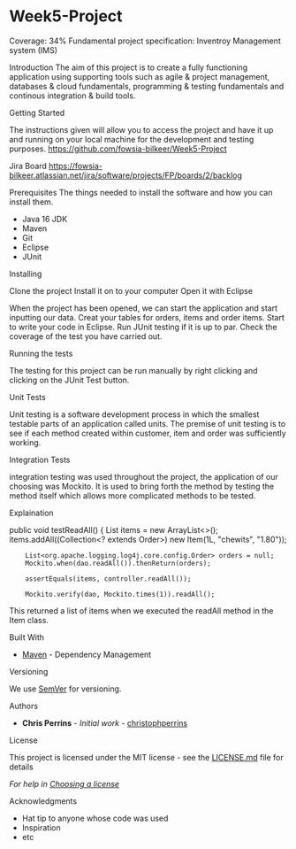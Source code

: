 # Week5-Project
Coverage: 34%
Fundamental project specification: Inventroy Management system (IMS)

Introduction 
The aim of this project is to create a fully functioning application using supporting tools such as agile & project management, databases & cloud fundamentals, programming & testing fundamentals and continous integration & build tools.


Getting Started

The instructions given will allow you to access the project and have it up and running on your local machine for the development and testing purposes. 
https://github.com/fowsia-bilkeer/Week5-Project

Jira Board
https://fowsia-bilkeer.atlassian.net/jira/software/projects/FP/boards/2/backlog

Prerequisites
The things needed to install the software and how you can install them.
- Java 16 JDK
- Maven
- Git
- Eclipse 
- JUnit 


Installing

Clone the project
Install it on to your computer 
Open it with Eclipse

When the project has been opened, we can start the application and start inputting our data. Creat your tables for orders, items and order items. Start to write your code in Eclipse. Run JUnit testing if it is up to par. Check the coverage of the test you have carried out.

 Running the tests

The testing for this project can be run manually by right clicking and clicking on the JUnit Test button. 

 Unit Tests 

Unit testing is a software development process in which the smallest testable parts of an application called units.
The premise of unit testing is to see if each method created within customer, item and order was sufficiently working. 

 Integration Tests 

integration testing was used throughout the project, the application of our choosing was Mockito. It is used to bring forth the method by testing the method itself which allows more complicated methods to be tested. 

Explaination


public void testReadAll() {
		List<Order> items = new ArrayList<>();
		items.addAll((Collection<? extends Order>) new Item(1L, "chewits", "1.80"));
		
		List<org.apache.logging.log4j.core.config.Order> orders = null;
		Mockito.when(dao.readAll()).thenReturn(orders);
		
		assertEquals(items, controller.readAll());
		
		Mockito.verify(dao, Mockito.times(1)).readAll();

This returned a list of items when we executed the readAll method in the Item class.


Built With

* [Maven](https://maven.apache.org/) - Dependency Management

 Versioning

We use [SemVer](http://semver.org/) for versioning.

Authors

* **Chris Perrins** - *Initial work* - [christophperrins](https://github.com/christophperrins)

License

This project is licensed under the MIT license - see the [LICENSE.md](LICENSE.md) file for details 

*For help in [Choosing a license](https://choosealicense.com/)*

Acknowledgments

* Hat tip to anyone whose code was used
* Inspiration
* etc
